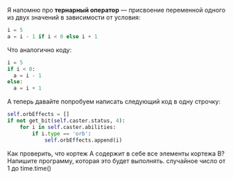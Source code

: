 Я напомню про **тернарный оператор** — присвоение переменной одного из двух значений в зависимости от условия:
```py
i = 5
a = i - 1 if i < 0 else i + 1
```
Что аналогично коду:
```py
i = 5
if i < 0:
  a = i - 1
else:
  a = i + 1
```
А теперь давайте попробуем написать следующий код в одну строчку:
```py
self.orbEffects = []
if not get_bit(self.caster.status, 4):
    for i in self.caster.abilities:
        if i.type == 'orb':
            self.orbEffects.append(i)
```
Как проверить, что кортеж A содержит в себе все элементы кортежа B? Напишите программу, которая это будет выполнять.
случайное число от 1 до time.time()
